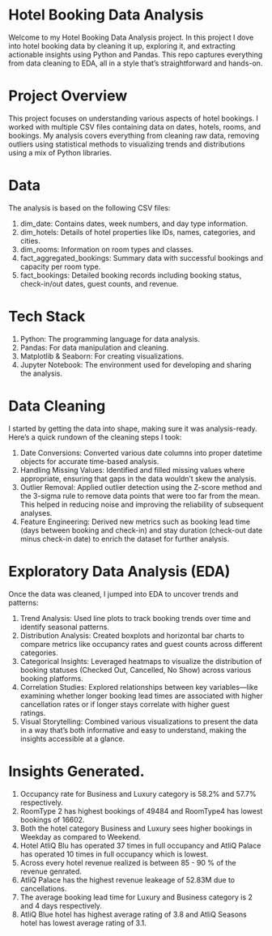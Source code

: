 # Hotel Booking Data Analysis

Welcome to my Hotel Booking Data Analysis project. In this project I dove into hotel booking data by cleaning it up, exploring it, and extracting actionable insights using Python and Pandas. This repo captures everything from data cleaning to EDA, all in a style that’s straightforward and hands-on.

# Project Overview

This project focuses on understanding various aspects of hotel bookings. I worked with multiple CSV files containing data on dates, hotels, rooms, and bookings. My analysis covers everything from cleaning raw data, removing outliers using statistical methods to visualizing trends and distributions using a mix of Python libraries.

# Data

The analysis is based on the following CSV files:

1. dim_date: Contains dates, week numbers, and day type information.
2. dim_hotels: Details of hotel properties like IDs, names, categories, and cities.
3. dim_rooms: Information on room types and classes.
4. fact_aggregated_bookings: Summary data with successful bookings and capacity per room type.
5. fact_bookings: Detailed booking records including booking status, check-in/out dates, guest counts, and revenue.

# Tech Stack

1. Python: The programming language for data analysis.
2. Pandas: For data manipulation and cleaning.
3. Matplotlib & Seaborn: For creating visualizations.
4. Jupyter Notebook: The environment used for developing and sharing the analysis.

# Data Cleaning

I started by getting the data into shape, making sure it was analysis-ready. Here’s a quick rundown of the cleaning steps I took:

1. Date Conversions: Converted various date columns into proper datetime objects for accurate time-based analysis.
2. Handling Missing Values: Identified and filled missing values where appropriate, ensuring that gaps in the data wouldn’t skew the analysis.
3. Outlier Removal: Applied outlier detection using the Z-score method and the 3-sigma rule to remove data points that were too far from the mean. This helped in reducing noise and improving the reliability of 
   subsequent analyses.
4. Feature Engineering: Derived new metrics such as booking lead time (days between booking and check-in) and stay duration (check-out date minus check-in date) to enrich the dataset for further analysis.

# Exploratory Data Analysis (EDA)

Once the data was cleaned, I jumped into EDA to uncover trends and patterns:

1. Trend Analysis: Used line plots to track booking trends over time and identify seasonal patterns.
2. Distribution Analysis: Created boxplots and horizontal bar charts to compare metrics like occupancy rates and guest counts across different categories.
3. Categorical Insights: Leveraged heatmaps to visualize the distribution of booking statuses (Checked Out, Cancelled, No Show) across various booking platforms.
4. Correlation Studies: Explored relationships between key variables—like examining whether longer booking lead times are associated with higher cancellation rates or if longer stays correlate with higher guest   
   ratings.
5. Visual Storytelling: Combined various visualizations to present the data in a way that’s both informative and easy to understand, making the insights accessible at a glance.

# Insights Generated.

1. Occupancy rate for Business and Luxury category is 58.2% and 57.7% respectively.
2. RoomType 2 has highest bookings of 49484 and RoomType4 has lowest bookings of 16602.
3. Both the hotel category Business and Luxury sees higher bookings in Weekday as compared to Weekend.
4. Hotel AtliQ Blu has operated 37 times in full occupancy and AtliQ Palace has operated 10 times in full occupancy which is lowest.
5. Across every hotel revenue realized is between 85 - 90 % of the revenue genrated.
6. AtliQ Palace has the highest revenue leakeage of 52.83M due to cancellations.
7. The average booking lead time for Luxury and Business category is 2 and 4 days respectively.
8. AtliQ Blue hotel has highest average rating of 3.8 and AtliQ Seasons hotel has lowest average rating of 3.1.


